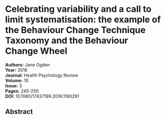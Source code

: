 # Celebrating variability and a call to limit systematisation: the example of the Behaviour Change Technique Taxonomy and the Behaviour Change Wheel

**Authors:** Jane Ogden  
**Year:** 2016  
**Journal:** Health Psychology Review  
**Volume:** 10  
**Issue:** 3  
**Pages:** 245-250  
**DOI:** 10.1080/17437199.2016.1190291  

## Abstract


